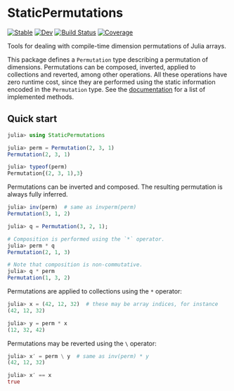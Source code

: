 # StaticPermutations

[![Stable](https://img.shields.io/badge/docs-stable-blue.svg)](https://jipolanco.github.io/StaticPermutations.jl/stable) [![Dev](https://img.shields.io/badge/docs-dev-blue.svg)](https://jipolanco.github.io/StaticPermutations.jl/dev) [![Build Status](https://github.com/jipolanco/StaticPermutations.jl/workflows/CI/badge.svg)](https://github.com/jipolanco/StaticPermutations.jl/actions) [![Coverage](https://codecov.io/gh/jipolanco/StaticPermutations.jl/branch/master/graph/badge.svg)](https://codecov.io/gh/jipolanco/StaticPermutations.jl)

Tools for dealing with compile-time dimension permutations of Julia arrays.

This package defines a `Permutation` type describing a permutation of dimensions.
Permutations can be composed, inverted, applied to collections and reverted, among other operations.
All these operations have zero runtime cost, since they are performed using the static information encoded in the `Permutation` type.
See the [documentation](https://jipolanco.github.io/StaticPermutations.jl/dev) for a list of implemented methods.

## Quick start

```julia
julia> using StaticPermutations

julia> perm = Permutation(2, 3, 1)
Permutation(2, 3, 1)

julia> typeof(perm)
Permutation{(2, 3, 1),3}
```

Permutations can be inverted and composed.
The resulting permutation is always fully inferred.

```julia
julia> inv(perm)  # same as invperm(perm)
Permutation(3, 1, 2)

julia> q = Permutation(3, 2, 1);

# Composition is performed using the `*` operator.
julia> perm * q
Permutation(2, 1, 3)

# Note that composition is non-commutative.
julia> q * perm
Permutation(1, 3, 2)

```

Permutations are applied to collections using the `*` operator:

```julia
julia> x = (42, 12, 32)  # these may be array indices, for instance
(42, 12, 32)

julia> y = perm * x
(12, 32, 42)
```

Permutations may be reverted using the `\` operator:

```julia
julia> x′ = perm \ y  # same as inv(perm) * y
(42, 12, 32)

julia> x′ == x
true
```
